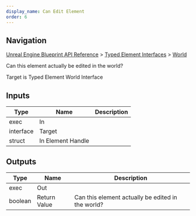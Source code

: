 ```yaml
---
display_name: Can Edit Element
order: 6
---
```

## Navigation

[Unreal Engine Blueprint API Reference](https://dev.epicgames.com/documentation/en-us/unreal-engine/BlueprintAPI) > [Typed Element Interfaces](https://dev.epicgames.com/documentation/en-us/unreal-engine/BlueprintAPI/TypedElementInterfaces) > [World](https://dev.epicgames.com/documentation/en-us/unreal-engine/BlueprintAPI/TypedElementInterfaces/World)

Can this element actually be edited in the world?

Target is Typed Element World Interface

## Inputs

| Type | Name | Description |
| --- | --- | --- |
| exec | In |  |
| interface | Target |  |
| struct | In Element Handle |  |

## Outputs

| Type | Name | Description |
| --- | --- | --- |
| exec | Out |  |
| boolean | Return Value | Can this element actually be edited in the world? |
